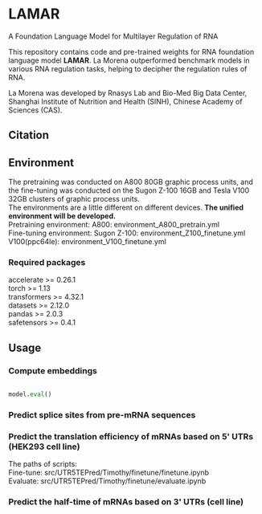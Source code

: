 # LAMAR
A Foundation Language Model for Multilayer Regulation of RNA

This repository contains code and pre-trained weights for RNA foundation language model **LAMAR**. La Morena outperformed benchmark models in various RNA regulation tasks, helping to decipher the regulation rules of RNA.  

La Morena was developed by Rnasys Lab and Bio-Med Big Data Center, Shanghai Institute of Nutrition and Health (SINH), Chinese Academy of Sciences (CAS).

## Citation

## Environment
The pretraining was conducted on A800 80GB graphic process units, and the fine-tuning was conducted on the Sugon Z-100 16GB and Tesla V100 32GB clusters of graphic process units.  
The environments are a little different on different devices. **The unified environment will be developed.**  
Pretraining environment: 
    A800: environment_A800_pretrain.yml  
Fine-tuning environment: 
    Sugon Z-100: environment_Z100_finetune.yml
    V100(ppc64le): environment_V100_finetune.yml

### Required packages
accelerate >= 0.26.1  
torch >= 1.13  
transformers >= 4.32.1  
datasets >= 2.12.0  
pandas >= 2.0.3  
safetensors >= 0.4.1  

## Usage

### Compute embeddings
```python

model.eval()
```

### Predict splice sites from pre-mRNA sequences

### Predict the translation efficiency of mRNAs based on 5' UTRs (HEK293 cell line)
The paths of scripts:   
  Fine-tune: src/UTR5TEPred/Timothy/finetune/finetune.ipynb  
  Evaluate: src/UTR5TEPred/Timothy/finetune/evaluate.ipynb

### Predict the half-time of mRNAs based on 3' UTRs (cell line)

